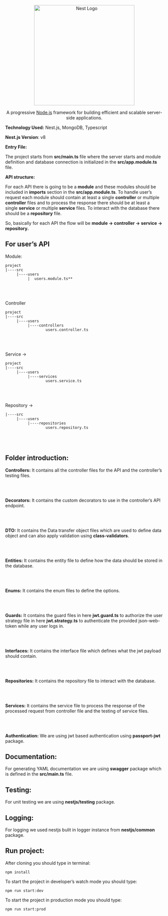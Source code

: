 
<p  align="center">
<a  href="http://nestjs.com/"  target="blank"><img  src="https://nestjs.com/img/logo_text.svg"  width="320"  alt="Nest Logo" /></a>
</p>

  

[circleci-image]: https://img.shields.io/circleci/build/github/nestjs/nest/master?token=abc123def456

[circleci-url]: https://circleci.com/gh/nestjs/nest

  

<p  align="center">A progressive <a  href="http://nodejs.org"  target="_blank">Node.js</a> framework for building efficient and scalable server-side applications.</p>

  

**Technology Used:** Nest.js, MongoDB, Typescript

  

**Nest.js Version**: v8

**Entry File:**

  

The project starts from **src/main.ts** file where the server starts and module definition and database connection is initialized in the **src/app.module.ts** file.



**API structure:**

  

For each API there is going to be a **module** and these modules should be included in **imports** section in the **src/app.module.ts**. To handle user’s request each module should contain at least a single **controller** or multiple **controller** files and to process the response there should be at least a single **service** or multiple **service** files. To interact with the database there should be a **repository** file.

  

So, basically for each API the flow will be **module -> controller -> service -> repository.**



## For user’s API

Module:
```
project
|----src
     |----users
          |  users.module.ts**
```
  
  <br/><br/>

Controller 
```
project
|----src
	 |----users
		  |----controllers
				  users.controller.ts
```
  
<br/><br/>

Service -> 
```
project
|----src
	 |----users
		  |----services
				  users.service.ts
```

<br/><br/>
  

Repository -> 
```
|----src
	 |----users
		  |----repositories
				  users.repository.ts
```

  
<br/><br/>

## Folder introduction:

  

**Controllers:** It contains all the controller files for the API and the controller’s testing files.

  <br/><br/>

**Decorators:** It contains the custom decorators to use in the controller’s API endpoint.

  <br/><br/>

**DTO:** It contains the Data transfer object files which are used to define data object and can also apply validation using **class-validators**.

  <br/><br/>

**Entities:** It contains the entity file to define how the data should be stored in the database.

  <br/><br/>

**Enums:** It contains the enum files to define the options.

  <br/><br/>

**Guards:** It contains the guard files in here **jwt.guard.ts** to authorize the user strategy file in here **jwt.strategy.ts** to authenticate the provided json-web-token while any user logs in.

  <br/><br/>

**Interfaces:** It contains the interface file which defines what the jwt payload should contain.

  <br/><br/>

**Repositories:** It contains the repository file to interact with the database.

  <br/><br/>

**Services:** It contains the service file to process the response of the processed request from controller file and the testing of service files.

  <br/><br/>

**Authentication:** We are using jwt based authentication using **passport-jwt** package.

  

## Documentation:

  

For generating YAML documentation we are using **swagger** package which is defined in the **src/main.ts** file.

  

## Testing:

  

For unit testing we are using **nestjs/testing** package.


## Logging:

  

For logging we used nestjs bulit in logger instance from **nestjs/common** package.

  

## Run project:

  

After cloning you should type in terminal:

  

    npm install

  

To start the project in developer’s watch mode you should type:

  

    npm run start:dev

  

To start the project in production mode you should type:

  

    npm run start:prod
